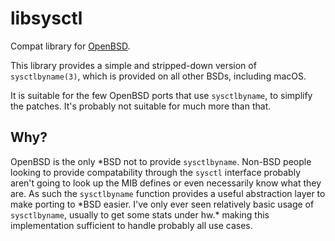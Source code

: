 libsysctl
=========
Compat library for
[OpenBSD](https://www.openbsd.org/).

This library provides a simple and stripped-down version of `sysctlbyname(3)`,
which is provided on all other BSDs, including macOS.

It is suitable for the few OpenBSD ports that use `sysctlbyname`, to simplify
the patches. It's probably not suitable for much more than that.

Why?
----
OpenBSD is the only \*BSD not to provide `sysctlbyname`. Non-BSD people looking
to provide compatability through the `sysctl` interface probably aren't going
to look up the MIB defines or even necessarily know what they are. As such the
`sysctlbyname` function provides a useful abstraction layer to make porting to
\*BSD easier. I've only ever seen relatively basic usage of `sysctlbyname`,
usually to get some stats under hw.* making this implementation sufficient to
handle probably all use cases.
